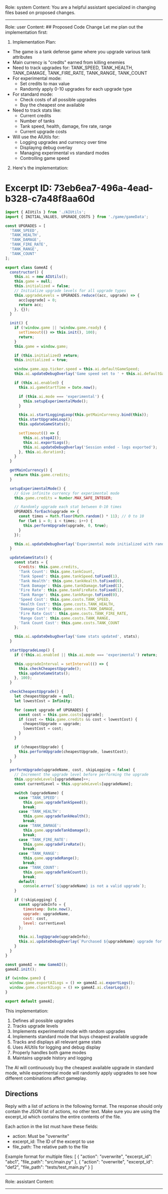 Role: system
Content: You are a helpful assistant specialized in changing files based on proposed changes.
__________________
Role: user
Content: ## Proposed Code Change
Let me plan out the implementation first:

1. Implementation Plan:
- The game is a tank defense game where you upgrade various tank attributes
- Main currency is "credits" earned from killing enemies
- Need to track upgrades for: TANK_SPEED, TANK_HEALTH, TANK_DAMAGE, TANK_FIRE_RATE, TANK_RANGE, TANK_COUNT
- For experimental mode:
  * Set credits to max value
  * Randomly apply 0-10 upgrades for each upgrade type
- For standard mode:
  * Check costs of all possible upgrades
  * Buy the cheapest one available
- Need to track stats like:
  * Current credits
  * Number of tanks
  * Tank speed, health, damage, fire rate, range
  * Current upgrade costs
- Will use the AIUtils for:
  * Logging upgrades and currency over time
  * Displaying debug overlay
  * Managing experimental vs standard modes
  * Controlling game speed

2. Here's the implementation:

# Excerpt ID: 73eb6ea7-496a-4ead-b328-c7a48f8aa60d
```javascript src/GameAI.js
import { AIUtils } from './AIUtils';
import { INITIAL_VALUES, UPGRADE_COSTS } from './game/gameData';

const UPGRADES = [
  'TANK_SPEED',
  'TANK_HEALTH', 
  'TANK_DAMAGE',
  'TANK_FIRE_RATE',
  'TANK_RANGE',
  'TANK_COUNT'
];

export class GameAI {
  constructor() {
    this.ai = new AIUtils();
    this.game = null;
    this.initialized = false;
    // Initialize upgrade levels for all upgrade types
    this.upgradeLevels = UPGRADES.reduce((acc, upgrade) => {
      acc[upgrade] = 0;
      return acc;
    }, {});
  }

  init() {
    if (!window.game || !window.game.ready) {
      setTimeout(() => this.init(), 100);
      return;
    }
    this.game = window.game;

    if (this.initialized) return;
    this.initialized = true;

    window.game.app.ticker.speed = this.ai.defaultGameSpeed;
    this.ai.updateDebugOverlay('Game speed set to ' + this.ai.defaultGameSpeed + 'x');

    if (this.ai.enabled) {
      this.ai.gameStartTime = Date.now();

      if (this.ai.mode === 'experimental') {
        this.setupExperimentalMode();
      }

      this.ai.startLoggingLoop(this.getMainCurrency.bind(this));
      this.startUpgradeLoop();
      this.updateGameStats();

      setTimeout(() => {
        this.ai.stopAI();
        this.ai.exportLogs();
        this.ai.updateDebugOverlay('Session ended - logs exported');
      }, this.ai.duration);
    }
  }

  getMainCurrency() {
    return this.game.credits;
  }

  setupExperimentalMode() {
    // Give infinite currency for experimental mode
    this.game.credits = Number.MAX_SAFE_INTEGER;

    // Randomly upgrade each stat between 0-10 times
    UPGRADES.forEach(upgrade => {
      const times = Math.floor(Math.random() * 11); // 0 to 10
      for (let i = 0; i < times; i++) {
        this.performUpgrade(upgrade, 0, true);
      }
    });

    this.ai.updateDebugOverlay('Experimental mode initialized with random upgrades');
  }

  updateGameStats() {
    const stats = {
      Credits: this.game.credits,
      'Tank Count': this.game.tankCount,
      'Tank Speed': this.game.tankSpeed.toFixed(1),
      'Tank Health': this.game.tankHealth.toFixed(0),
      'Tank Damage': this.game.tankDamage.toFixed(1),
      'Fire Rate': this.game.tankFireRate.toFixed(1),
      'Tank Range': this.game.tankRange.toFixed(0),
      'Speed Cost': this.game.costs.TANK_SPEED,
      'Health Cost': this.game.costs.TANK_HEALTH,
      'Damage Cost': this.game.costs.TANK_DAMAGE,
      'Fire Rate Cost': this.game.costs.TANK_FIRE_RATE,
      'Range Cost': this.game.costs.TANK_RANGE,
      'Tank Count Cost': this.game.costs.TANK_COUNT
    };

    this.ai.updateDebugOverlay('Game stats updated', stats);
  }

  startUpgradeLoop() {
    if (!this.ai.enabled || this.ai.mode === 'experimental') return;

    this.upgradeInterval = setInterval(() => {
      this.checkCheapestUpgrade();
      this.updateGameStats();
    }, 100);
  }

  checkCheapestUpgrade() {
    let cheapestUpgrade = null;
    let lowestCost = Infinity;

    for (const upgrade of UPGRADES) {
      const cost = this.game.costs[upgrade];
      if (cost <= this.game.credits && cost < lowestCost) {
        cheapestUpgrade = upgrade;
        lowestCost = cost;
      }
    }

    if (cheapestUpgrade) {
      this.performUpgrade(cheapestUpgrade, lowestCost);
    }
  }

  performUpgrade(upgradeName, cost, skipLogging = false) {
    // Increment the upgrade level before performing the upgrade
    this.upgradeLevels[upgradeName]++;
    const currentLevel = this.upgradeLevels[upgradeName];

    switch (upgradeName) {
      case 'TANK_SPEED':
        this.game.upgradeTankSpeed();
        break;
      case 'TANK_HEALTH':
        this.game.upgradeTankHealth();
        break;
      case 'TANK_DAMAGE':
        this.game.upgradeTankDamage();
        break;
      case 'TANK_FIRE_RATE':
        this.game.upgradeFireRate();
        break;
      case 'TANK_RANGE':
        this.game.upgradeRange();
        break;
      case 'TANK_COUNT':
        this.game.upgradeTankCount();
        break;
      default:
        console.error(`${upgradeName} is not a valid upgrade`);
    }

    if (!skipLogging) {
      const upgradeInfo = {
        timestamp: Date.now(),
        upgrade: upgradeName,
        cost: cost,
        level: currentLevel
      };

      this.ai.logUpgrade(upgradeInfo);
      this.ai.updateDebugOverlay(`Purchased ${upgradeName} upgrade for ${cost} (Level ${currentLevel})`);
    }
  }
}

const gameAI = new GameAI();
gameAI.init();

if (window.game) {
  window.game.exportAILogs = () => gameAI.ai.exportLogs();
  window.game.clearAILogs = () => gameAI.ai.clearLogs();
}

export default gameAI;
```

This implementation:
1. Defines all possible upgrades
2. Tracks upgrade levels
3. Implements experimental mode with random upgrades
4. Implements standard mode that buys cheapest available upgrade
5. Tracks and displays all relevant game stats
6. Uses AIUtils for logging and debug display
7. Properly handles both game modes
8. Maintains upgrade history and logging

The AI will continuously buy the cheapest available upgrade in standard mode, while experimental mode will randomly apply upgrades to see how different combinations affect gameplay.

## Directions
Reply with a list of actions in the following format. The response should only contain the JSON list of actions, no other text.
Make sure you are using the excerpt_id which contains the entire contents of the file.

Each action in the list must have these fields:
- action: Must be "overwrite"
- excerpt_id: The ID of the excerpt to use
- file_path: The relative path to the file

Example format for multiple files:
[
    {
        "action": "overwrite",
        "excerpt_id": "abc1",
        "file_path": "src/main.py"
    },
    {
        "action": "overwrite",
        "excerpt_id": "def2",
        "file_path": "tests/test_main.py"
    }
]
__________________
Role: assistant
Content: 
__________________
